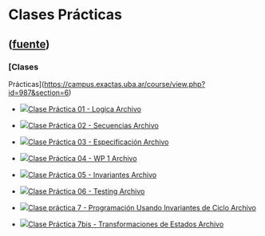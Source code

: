 # Clases Prácticas
([fuente](https://campus.exactas.uba.ar/course/view.php?id=987&section=6))
---
### [Clases
Prácticas](https://campus.exactas.uba.ar/course/view.php?id=987&section=6)

  - [![ ](https://campus.exactas.uba.ar/theme/image.php/aardvark/core/1524752928/f/pdf-24)Clase Práctica 01 - Logica Archivo](https://campus.exactas.uba.ar/mod/resource/view.php?id=60075)

  - [![ ](https://campus.exactas.uba.ar/theme/image.php/aardvark/core/1524752928/f/pdf-24)Clase Práctica 02 - Secuencias Archivo](https://campus.exactas.uba.ar/mod/resource/view.php?id=60537)

  - [![ ](https://campus.exactas.uba.ar/theme/image.php/aardvark/core/1524752928/f/pdf-24)Clase Práctica 03 - Especificación Archivo](https://campus.exactas.uba.ar/mod/resource/view.php?id=60865)

  - [![ ](https://campus.exactas.uba.ar/theme/image.php/aardvark/core/1524752928/f/pdf-24)Clase Práctica 04 - WP 1 Archivo](https://campus.exactas.uba.ar/mod/resource/view.php?id=61134)

  - [![ ](https://campus.exactas.uba.ar/theme/image.php/aardvark/core/1524752928/f/pdf-24)Clase Práctica 05 - Invariantes Archivo](https://campus.exactas.uba.ar/mod/resource/view.php?id=61921)

  - [![ ](https://campus.exactas.uba.ar/theme/image.php/aardvark/core/1524752928/f/pdf-24)Clase Práctica 06 - Testing Archivo](https://campus.exactas.uba.ar/mod/resource/view.php?id=62891)

  - [![ ](https://campus.exactas.uba.ar/theme/image.php/aardvark/core/1524752928/f/pdf-24)Clase práctica 7 - Programación Usando Invariantes de Ciclo Archivo](https://campus.exactas.uba.ar/mod/resource/view.php?id=63031)

  - [![ ](https://campus.exactas.uba.ar/theme/image.php/aardvark/core/1524752928/f/pdf-24)Clase Práctica 7bis - Transformaciones de Estados Archivo](https://campus.exactas.uba.ar/mod/resource/view.php?id=63032)

